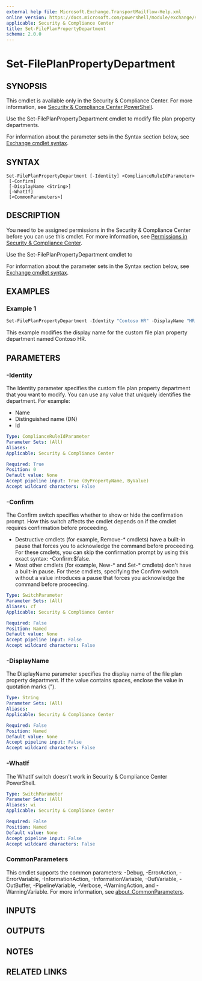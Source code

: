```yaml
---
external help file: Microsoft.Exchange.TransportMailflow-Help.xml
online version: https://docs.microsoft.com/powershell/module/exchange/set-fileplanpropertydepartment
applicable: Security & Compliance Center
title: Set-FilePlanPropertyDepartment
schema: 2.0.0
---
```


# Set-FilePlanPropertyDepartment

## SYNOPSIS
This cmdlet is available only in the Security & Compliance Center. For more information, see [Security & Compliance Center PowerShell](https://docs.microsoft.com/powershell/exchange/scc-powershell).

Use the Set-FilePlanPropertyDepartment cmdlet to modify file plan property departments.

For information about the parameter sets in the Syntax section below, see [Exchange cmdlet syntax](https://docs.microsoft.com/powershell/exchange/exchange-cmdlet-syntax).

## SYNTAX

```
Set-FilePlanPropertyDepartment [-Identity] <ComplianceRuleIdParameter>
 [-Confirm]
 [-DisplayName <String>]
 [-WhatIf]
 [<CommonParameters>]
```

## DESCRIPTION
You need to be assigned permissions in the Security & Compliance Center before you can use this cmdlet. For more information, see [Permissions in Security & Compliance Center](https://go.microsoft.com/fwlink/p/?LinkId=511920).

Use the Set-FilePlanPropertyDepartment cmdlet to

For information about the parameter sets in the Syntax section below, see [Exchange cmdlet syntax](https://docs.microsoft.com/powershell/exchange/exchange-cmdlet-syntax).

## EXAMPLES

### Example 1
```powershell
Set-FilePlanPropertyDepartment -Identity "Contoso HR" -DisplayName "HR department for Contoso"
```

This example modifies the display name for the custom file plan property department named Contoso HR.

## PARAMETERS

### -Identity
The Identity parameter specifies the custom file plan property department that you want to modify. You can use any value that uniquely identifies the department. For example:

- Name
- Distinguished name (DN)
- Id

```yaml
Type: ComplianceRuleIdParameter
Parameter Sets: (All)
Aliases:
Applicable: Security & Compliance Center

Required: True
Position: 0
Default value: None
Accept pipeline input: True (ByPropertyName, ByValue)
Accept wildcard characters: False
```

### -Confirm
The Confirm switch specifies whether to show or hide the confirmation prompt. How this switch affects the cmdlet depends on if the cmdlet requires confirmation before proceeding.

- Destructive cmdlets (for example, Remove-\* cmdlets) have a built-in pause that forces you to acknowledge the command before proceeding. For these cmdlets, you can skip the confirmation prompt by using this exact syntax: -Confirm:$false.
- Most other cmdlets (for example, New-\* and Set-\* cmdlets) don't have a built-in pause. For these cmdlets, specifying the Confirm switch without a value introduces a pause that forces you acknowledge the command before proceeding.

```yaml
Type: SwitchParameter
Parameter Sets: (All)
Aliases: cf
Applicable: Security & Compliance Center

Required: False
Position: Named
Default value: None
Accept pipeline input: False
Accept wildcard characters: False
```

### -DisplayName
The DisplayName parameter specifies the display name of the file plan property department. If the value contains spaces, enclose the value in quotation marks (").

```yaml
Type: String
Parameter Sets: (All)
Aliases:
Applicable: Security & Compliance Center

Required: False
Position: Named
Default value: None
Accept pipeline input: False
Accept wildcard characters: False
```

### -WhatIf
The WhatIf switch doesn't work in Security & Compliance Center PowerShell.

```yaml
Type: SwitchParameter
Parameter Sets: (All)
Aliases: wi
Applicable: Security & Compliance Center

Required: False
Position: Named
Default value: None
Accept pipeline input: False
Accept wildcard characters: False
```

### CommonParameters
This cmdlet supports the common parameters: -Debug, -ErrorAction, -ErrorVariable, -InformationAction, -InformationVariable, -OutVariable, -OutBuffer, -PipelineVariable, -Verbose, -WarningAction, and -WarningVariable. For more information, see [about_CommonParameters](https://go.microsoft.com/fwlink/p/?LinkID=113216).

## INPUTS

###  

## OUTPUTS

###  

## NOTES

## RELATED LINKS
